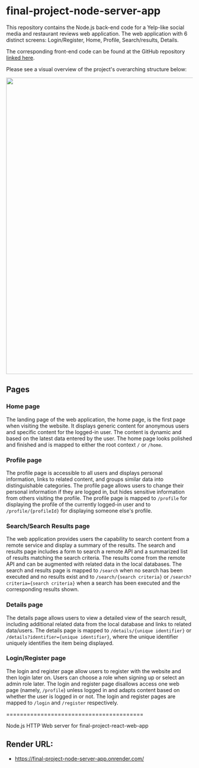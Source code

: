 # final-project-node-server-app

This repository contains the Node.js back-end code for a Yelp-like social media and restaurant reviews web application. The web application with 6 distinct screens: Login/Register, Home, Profile, Search/results, Details.

The corresponding front-end code can be found at the GitHub repository [linked here](https://github.com/alex-w-99/final-project-react-web-app/tree/main).

Please see a visual overview of the project's overarching structure below:

<p align="center">
  <img src="https://github.com/alex-w-99/final-project-react-web-app/blob/main/public/images/Overarching_Project_Structure.png" width="800">
</p>

## Pages

### Home page
The landing page of the web application, the home page, is the first page when visiting the website. It displays generic content for anonymous users and specific content for the logged-in user. The content is dynamic and based on the latest data entered by the user. The home page looks polished and finished and is mapped to either the root context `/` or `/home`.

### Profile page
The profile page is accessible to all users and displays personal information, links to related content, and groups similar data into distinguishable categories. The profile page allows users to change their personal information if they are logged in, but hides sensitive information from others visiting the profile. The profile page is mapped to `/profile` for displaying the profile of the currently logged-in user and to `/profile/{profileId}` for displaying someone else's profile.

### Search/Search Results page
The web application provides users the capability to search content from a remote service and display a summary of the results. The search and results page includes a form to search a remote API and a summarized list of results matching the search criteria. The results come from the remote API and can be augmented with related data in the local databases. The search and results page is mapped to `/search` when no search has been executed and no results exist and to `/search/{search criteria}` or `/search?criteria={search criteria}` when a search has been executed and the corresponding results shown.

### Details page
The details page allows users to view a detailed view of the search result, including additional related data from the local database and links to related data/users. The details page is mapped to `/details/{unique identifier}` or `/details?identifier={unique identifier}`, where the unique identifier uniquely identifies the item being displayed.

### Login/Register page
The login and register page allow users to register with the website and then login later on. Users can choose a role when signing up or select an admin role later. The login and register page disallows access one web page (namely, `/profile`) unless logged in and adapts content based on whether the user is logged in or not. The login and register pages are mapped to `/login` and `/register` respectively.










========================================

Node.js HTTP Web server for final-project-react-web-app



## Render URL:
- https://final-project-node-server-app.onrender.com/

